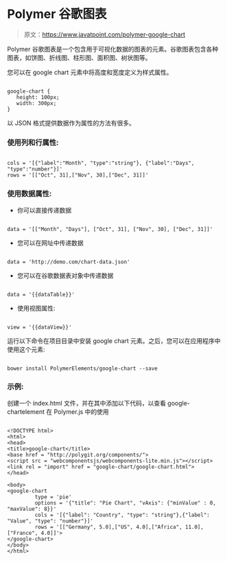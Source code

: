 # Polymer 谷歌图表

> 原文：<https://www.javatpoint.com/polymer-google-chart>

Polymer 谷歌图表是一个包含用于可视化数据的图表的元素。谷歌图表包含各种图表，如饼图、折线图、柱形图、面积图、树状图等。

您可以在 google chart 元素中将高度和宽度定义为样式属性。

```

google-chart {
   height: 100px;
   width: 300px;
}

```

以 JSON 格式提供数据作为属性的方法有很多。

### 使用列和行属性:

```

cols = '[{"label":"Month", "type":"string"}, {"label":"Days", "type":"number"}]'
rows = '[["Oct", 31],["Nov", 30],["Dec", 31]]'

```

### 使用数据属性:

*   你可以直接传递数据

```

data = '[["Month", "Days"], ["Oct", 31], ["Nov", 30], ["Dec", 31]]'

```

*   您可以在网址中传递数据

```

data = 'http://demo.com/chart-data.json'

```

*   您可以在谷歌数据表对象中传递数据

```

data = '{{dataTable}}'

```

*   使用视图属性:

```

view = '{{dataView}}'

```

运行以下命令在项目目录中安装 google chart 元素。之后，您可以在应用程序中使用这个元素:

```

bower install PolymerElements/google-chart --save

```

### 示例:

创建一个 index.html 文件，并在其中添加以下代码，以查看 google-chartelement 在 Polymer.js 中的使用

```

<!DOCTYPE html>
<html>
<head>
<title>google-chart</title>
<base href = "http://polygit.org/components/">
<script src = "webcomponentsjs/webcomponents-lite.min.js"></script>
<link rel = "import" href = "google-chart/google-chart.html">
</head>

<body>
<google-chart
         type = 'pie'
         options = '{"title": "Pie Chart", "vAxis": {"minValue" : 0, "maxValue": 8}}'      
         cols = '[{"label": "Country", "type": "string"},{"label": "Value", "type": "number"}]'
         rows = '[["Germany", 5.0],["US", 4.0],["Africa", 11.0],["France", 4.0]]'>
</google-chart>
</body>
</html>

```